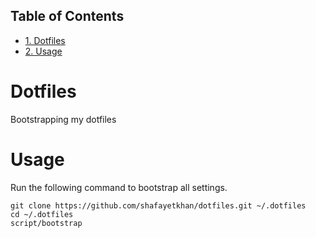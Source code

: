 <div id="table-of-contents">
<h2>Table of Contents</h2>
<div id="text-table-of-contents">
<ul>
<li><a href="#sec-1">1. Dotfiles</a></li>
<li><a href="#sec-2">2. Usage</a></li>
</ul>
</div>
</div>

# Dotfiles<a id="sec-1" name="sec-1"></a>

Bootstrapping my dotfiles

# Usage<a id="sec-2" name="sec-2"></a>

Run the following command to bootstrap all settings.

    git clone https://github.com/shafayetkhan/dotfiles.git ~/.dotfiles
    cd ~/.dotfiles
    script/bootstrap